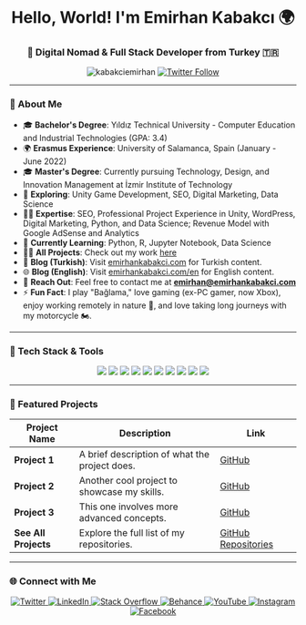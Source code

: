 <h1 align="center">Hello, World! I'm Emirhan Kabakcı 🌍</h1>
<h3 align="center">🚀 Digital Nomad & Full Stack Developer from Turkey 🇹🇷</h3>

<p align="center">
  <img src="https://komarev.com/ghpvc/?username=kabakciemirhan&label=Profile%20views&color=brightgreen&style=flat-square" alt="kabakciemirhan" /> 
  <a href="https://twitter.com/kabakciemirhan" target="blank">
    <img src="https://img.shields.io/twitter/follow/kabakciemirhan?logo=twitter&style=flat-square" alt="Twitter Follow" />
  </a>
</p>

---

### 👋 About Me

- 🎓 **Bachelor's Degree**: Yıldız Technical University - Computer Education and Industrial Technologies (GPA: 3.4)
- 🌍 **Erasmus Experience**: University of Salamanca, Spain (January - June 2022)
- 🎓 **Master's Degree**: Currently pursuing Technology, Design, and Innovation Management at İzmir Institute of Technology
- 🔭 **Exploring**: Unity Game Development, SEO, Digital Marketing, Data Science
- 👨‍💻 **Expertise**: SEO, Professional Project Experience in Unity, WordPress, Digital Marketing, Python, and Data Science; Revenue Model with Google AdSense and Analytics
- 📖 **Currently Learning**: Python, R, Jupyter Notebook, Data Science
- 👨‍💻 **All Projects**: Check out my work [here](https://github.com/kabakciemirhan)
- 📝 **Blog (Turkish)**: Visit [emirhankabakci.com](https://emirhankabakci.com) for Turkish content.
- 🌐 **Blog (English)**: Visit [emirhankabakci.com/en](https://emirhankabakci.com/en) for English content.
- 💬 **Reach Out**: Feel free to contact me at **emirhan@emirhankabakci.com**
- ⚡ **Fun Fact**: I play "Bağlama," love gaming (ex-PC gamer, now Xbox), enjoy working remotely in nature 🌲, and love taking long journeys with my motorcycle 🏍️.

---

### 🚀 Tech Stack & Tools

<p align="center">
  <img src="https://img.shields.io/badge/Unity-100000?style=for-the-badge&logo=unity&logoColor=white" />
  <img src="https://img.shields.io/badge/CSharp-239120?style=for-the-badge&logo=csharp&logoColor=white" />
  <img src="https://img.shields.io/badge/JavaScript-323330?style=for-the-badge&logo=javascript&logoColor=yellow" />
  <img src="https://img.shields.io/badge/HTML5-E34F26?style=for-the-badge&logo=html5&logoColor=white" />
  <img src="https://img.shields.io/badge/CSS3-1572B6?style=for-the-badge&logo=css3&logoColor=white" />
  <img src="https://img.shields.io/badge/MySQL-4479A1?style=for-the-badge&logo=mysql&logoColor=white" />
  <img src="https://img.shields.io/badge/Python-FFD43B?style=for-the-badge&logo=python&logoColor=blue" />
  <img src="https://img.shields.io/badge/AdSense-4285F4?style=for-the-badge&logo=googleadsense&logoColor=white" />
  <img src="https://img.shields.io/badge/Analytics-E37400?style=for-the-badge&logo=googleanalytics&logoColor=white" />
  <img src="https://img.shields.io/badge/Excel-217346?style=for-the-badge&logo=microsoftexcel&logoColor=white" />
</p>

---

### 🌟 Featured Projects

| Project Name   | Description                                                                 | Link                                               |
|----------------|-----------------------------------------------------------------------------|----------------------------------------------------|
| **Project 1**  | A brief description of what the project does.                               | [GitHub](https://github.com/kabakciemirhan/project-1) |
| **Project 2**  | Another cool project to showcase my skills.                                 | [GitHub](https://github.com/kabakciemirhan/project-2) |
| **Project 3**  | This one involves more advanced concepts.                                   | [GitHub](https://github.com/kabakciemirhan/project-3) |
| **See All Projects** | Explore the full list of my repositories.                             | [GitHub Repositories](https://github.com/kabakciemirhan?tab=repositories) |

---

### 🌐 Connect with Me

<p align="center">
  <a href="https://twitter.com/kabakciemirhan" target="blank">
    <img src="https://img.shields.io/badge/Twitter-1DA1F2?style=for-the-badge&logo=twitter&logoColor=white" alt="Twitter" />
  </a>
  <a href="https://linkedin.com/in/kabakciemirhan" target="blank">
    <img src="https://img.shields.io/badge/LinkedIn-0077B5?style=for-the-badge&logo=linkedin&logoColor=white" alt="LinkedIn" />
  </a>
  <a href="https://stackoverflow.com/users/kabakciemirhan" target="blank">
    <img src="https://img.shields.io/badge/StackOverflow-FE7A16?style=for-the-badge&logo=stackoverflow&logoColor=white" alt="Stack Overflow" />
  </a>
  <a href="https://www.behance.net/kabakciemirhan" target="blank">
    <img src="https://img.shields.io/badge/Behance-1769FF?style=for-the-badge&logo=behance&logoColor=white" alt="Behance" />
  </a>
  <a href="https://www.youtube.com/c/emirhankabakci" target="blank">
    <img src="https://img.shields.io/badge/YouTube-FF0000?style=for-the-badge&logo=youtube&logoColor=white" alt="YouTube" />
  </a>
  <a href="https://instagram.com/kabakciemirhan" target="blank">
    <img src="https://img.shields.io/badge/Instagram-E4405F?style=for-the-badge&logo=instagram&logoColor=white" alt="Instagram" />
  </a>
  <a href="https://facebook.com/kabakciemirhan" target="blank">
    <img src="https://img.shields.io/badge/Facebook-1877F2?style=for-the-badge&logo=facebook&logoColor=white" alt="Facebook" />
  </a>
</p>

